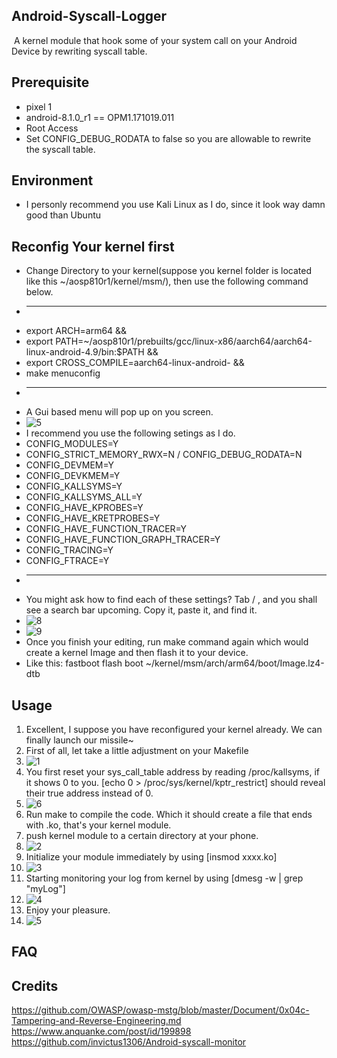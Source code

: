 Android-Syscall-Logger
---

​	A kernel module that hook some of your system call on your Android Device by rewriting  syscall table.

Prerequisite
---

- pixel 1
- android-8.1.0_r1 == OPM1.171019.011
- Root Access
- Set CONFIG_DEBUG_RODATA to false so you are allowable to rewrite the syscall table.

Environment
---

- I personly recommend you use Kali Linux as I do, since it look way damn good than Ubuntu

Reconfig Your kernel first
---

- Change Directory to your kernel(suppose you kernel folder is located like this ~/aosp810r1/kernel/msm/), then use the following command below.
- ************************************************************************************************
- export ARCH=arm64 &&
- export PATH=~/aosp810r1/prebuilts/gcc/linux-x86/aarch64/aarch64-linux-android-4.9/bin:$PATH &&
- export CROSS_COMPILE=aarch64-linux-android- &&
- make menuconfig
- ************************************************************************************************
- A Gui based menu will pop up on you screen. 
- ![5](https://github.com/Katana-O/Android-Syscall-Logger/blob/main/images/7.png)
- I recommend you use the following setings as I do.
- CONFIG_MODULES=Y
- CONFIG_STRICT_MEMORY_RWX=N / CONFIG_DEBUG_RODATA=N
- CONFIG_DEVMEM=Y
- CONFIG_DEVKMEM=Y
- CONFIG_KALLSYMS=Y
- CONFIG_KALLSYMS_ALL=Y
- CONFIG_HAVE_KPROBES=Y
- CONFIG_HAVE_KRETPROBES=Y
- CONFIG_HAVE_FUNCTION_TRACER=Y
- CONFIG_HAVE_FUNCTION_GRAPH_TRACER=Y
- CONFIG_TRACING=Y
- CONFIG_FTRACE=Y
- ************************************************************************************************
- You might ask how to find each of these settings? Tab / , and you shall see a search bar upcoming. Copy it, paste it, and find it.
- ![8](https://github.com/Katana-O/Android-Syscall-Logger/blob/main/images/8.png)
- ![9](https://github.com/Katana-O/Android-Syscall-Logger/blob/main/images/9.png)
- Once you finish your editing, run make command again which would create a kernel Image and then flash it to your device. 
- Like this: fastboot flash boot ~/kernel/msm/arch/arm64/boot/Image.lz4-dtb

## Usage


1. Excellent, I suppose you have reconfigured your kernel already. We can finally launch our missile~
2. First of all, let take a little adjustment on your Makefile
3. ![1](https://github.com/Katana-O/Android-Syscall-Logger/blob/main/images/1.png)
4. You first reset your sys_call_table address by reading /proc/kallsyms, if it shows 0 to you. [echo 0 > /proc/sys/kernel/kptr_restrict] should reveal their true address instead of 0.
5. ![6](https://github.com/Katana-O/Android-Syscall-Logger/blob/main/images/6.png)
6. Run make to compile the code. Which it should create a file that ends with .ko, that's your kernel module.
7. push kernel module to a certain directory at your phone.
8. ![2](https://github.com/Katana-O/Android-Syscall-Logger/blob/main/images/2.png)
9. Initialize your module immediately by using [insmod xxxx.ko]
10. ![3](https://github.com/Katana-O/Android-Syscall-Logger/blob/main/images/3.png)
11. Starting monitoring your log from kernel by using [dmesg -w | grep "myLog"]
12. ![4](https://github.com/Katana-O/Android-Syscall-Logger/blob/main/images/4.png)
13. Enjoy your pleasure.
14. ![5](https://github.com/Katana-O/Android-Syscall-Logger/blob/main/images/5.png)

## FAQ

## Credits
https://github.com/OWASP/owasp-mstg/blob/master/Document/0x04c-Tampering-and-Reverse-Engineering.md
https://www.anquanke.com/post/id/199898
https://github.com/invictus1306/Android-syscall-monitor
